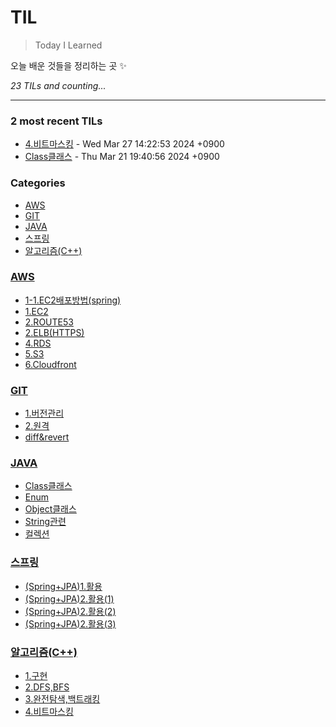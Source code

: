 # TIL
> Today I Learned

오늘 배운 것들을 정리하는 곳 ✨


_23 TILs and counting..._

---

### 2 most recent TILs

- [4.비트마스킹](알고리즘(C++)/4.비트마스킹.md) - Wed Mar 27 14:22:53 2024 +0900
- [Class클래스](JAVA/Class클래스.md) - Thu Mar 21 19:40:56 2024 +0900

### Categories

- [AWS](#AWS)
- [GIT](#GIT)
- [JAVA](#JAVA)
- [스프링](#스프링)
- [알고리즘(C++)](#알고리즘(C++))

### [AWS](#AWS)
- [1-1.EC2배포방법(spring)](AWS/1-1.EC2배포방법(spring).md)
- [1.EC2](AWS/1.EC2.md)
- [2.ROUTE53](AWS/2.ROUTE53.md)
- [2.ELB(HTTPS)](AWS/3.ELB(HTTPS).md)
- [4.RDS](AWS/4.RDS.md)
- [5.S3](AWS/5.S3.md)
- [6.Cloudfront](AWS/6.Cloudfront.md)

### [GIT](#GIT)
- [1.버전관리](GIT/1.버전관리.md)
- [2.원격](GIT/2.원격.md)
- [diff&revert](GIT/diff&revert.md)

### [JAVA](#JAVA)
- [Class클래스](JAVA/Class클래스.md)
- [Enum](JAVA/Enum.md)
- [Object클래스](JAVA/Object클래스.md)
- [String관련](JAVA/String관련.md)
- [컬렉션](JAVA/컬렉션.md)

### [스프링](#스프링)
- [(Spring+JPA)1.활용](스프링/(Spring+JPA)1.활용.md)
- [(Spring+JPA)2.활용(1)](스프링/(Spring+JPA)2.활용(1).md)
- [(Spring+JPA)2.활용(2)](스프링/(Spring+JPA)2.활용(2).md)
- [(Spring+JPA)2.활용(3)](스프링/(Spring+JPA)2.활용(3).md)

### [알고리즘(C++)](#알고리즘(C++))
- [1.구현](알고리즘(C++)/1.구현.md)
- [2.DFS,BFS](알고리즘(C++)/2.DFS,BFS.md)
- [3.완전탐색,백트래킹](알고리즘(C++)/3.완전탐색,백트래킹.md)
- [4.비트마스킹](알고리즘(C++)/4.비트마스킹.md)


